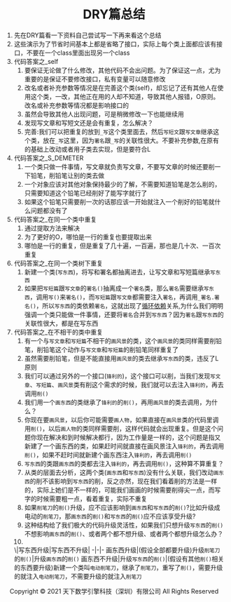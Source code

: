 # <center>DRY篇总结</center>

1. 先在DRY篇看一下资料自己尝试写一下再来看这个总结
2. 这些演示为了节省时间基本上都是省略了接口，实际上每个类上面都应该有接口，不要在一个class里面出现另一个class
3. 代码答案之_self
    1. 要保证无论做了什么修改，其他代码不会出问题。为了保证这一点，尤为重要的是保证不要修改接口，私有变量可以随意修改
    2. 改名或者补充参数等情况是在完善这个类(self)，却忘记了还有其他人在使用这个类，一改，其他正在用的人却不知道，导致其他人报错，O原则。改名或补充参数等情况都是影响接口的
    3. 虽然会导致其他人出现问题，可是稍微修改一下也能继续用
    4. 发现写文章和写短文还是会有重复，怎么解决？
    5. 完善:我们可以把重复的放到`_写`这个类里面去，然后`写短文`跟`写文章`继承这个类，放在`_写`这里，因为`署名`跟`_写`的关联性很大。不要补充参数,在原有的基础上改动或者用子类去实现，但是要符合L
4. 代码答案之_S_DEMETER
    1. 一个类只做一件事情，写文章就负责写文章，不要写文章的时候还要削一下铅笔，削铅笔让别的类去做
    2. 一个对象应该对其他对象保持最少的了解，不需要知道铅笔是怎么削的，只需要知道这个铅笔已经削好了能写字就行了
    3. 如果这个铅笔只需要削一次的话那应该一开始就注入一个削好的铅笔就什么问题都没有了
5. 代码答案之_在同一个类中重复
    1. 通过提取方法来解决
    2. 为了更好的O，哪怕是一行的重复也要提取出来
    3. 哪怕是一行的重复，但是重复了几十遍，一百遍，那也是几十次、一百次重复
6. 代码答案之_在同一个类树下重复
    1. 新建一个类(`写东西`)，将写和署名都抽离进去，让写文章和写短篇继承`写东西`
    2. 如果把`写短篇`跟`写文章`的`署名()`抽离成一个`署名`类，那么`署名`需要继承`写东西`，调用`写()`来`署名()`，而`写短篇`跟`写文章`都需要注入`署名`，再调用`_署名.署名()`，所以`写东西`的类依赖`署名`，这就出现了[循环依赖](../循环依赖.md)关系,为什么我们明明强调一个类只能做一件事情，还要将`署名`合并到`写东西`？因为`署名`跟`写东西`的关联性很大，都是在写东西
7. 代码答案之_在不相干的类中重复
    1. 有一个与`写文章`和`写短篇`不相干的`画风景`的类，这个`画风景`的类同样需要削铅笔，削铅笔这个动作与`写文章`和`写短篇`的削铅笔同样重复了
    2. 虽然需要削铅笔，但是不能直接用`画风景`的类去继承`写东西`的类，违反了L原则
    3. 我们可以通过另外的一个接口(`锋利的`)，这个接口可以削，当我们发现`写文章`、`写短篇`、`画风景`类有削这个需求的时候，我们就可以去注入`锋利的`，再去调用`削()`
    4. 我们用一个`画东西`的类继承了`锋利的`的`削()`，再用`画风景`的类去调用，为什么？
    5. 你现在要`画风景`，以后你可能需要`画人物`，如果直接在`画风景`类的代码里调用`削()`，以后`画人物`的类同样需要削，这样代码就会出现重复。但是这个问题你现在解决和到时候解决都行，因为工作量是一样的，这个问题是指又新建了一个画东西的类，如果赶时间就直接在画风景注入`锋利的`，再去调用`削()`，如果不赶时间就新建个画东西注入`锋利的`，再去调用`削()`
    6. `写东西`的类跟`画东西`的类都去注入`锋利的`，再去调用`削()`，这种算不算重复？
    7. 从类的层面去分析，这两个类(`画东西`和`写东西`)没有什么关联，我们改动`画东西`的削不该影响到`写东西`的削，反之亦然，现在我们看着削的方法是一样的，实际上她们是不一样的，可能我们画画的时候需要削得尖一点，而写字的时候需要粗一点，看着重复，实际不重复
    8. 如果`削笔刀`的`削()`升级，应不应该影响到`画东西`和`写东西`的`削()`?比如升级成电动的`削笔刀`，那`画东西`的`削()`和`写东西`的`削()`应不应该享受升级?
    9. 这种结构给了我们极大的代码升级灵活性，如果我们只想升级`写东西`的`削()`不想影响`画东西`的`削()`、或者两个都不想升级、或者两个都想升级怎么办？
    10. 
    \\|写东西升级|写东西不升级|
    -|-|-
    画东西升级|(假设全部都要升级)升级`削笔刀`的`削()`|升级`画东西`的`削()`
    画东西不升级|升级`写东西`的`削()`|(假设有其他`削()`相关的东西要升级)新建一个类叫`电动削笔刀`，继承了`削笔刀`，重写了`削()`，需要升级的就注入`电动削笔刀`，不需要升级的就注入`削笔刀`
        
<center> Copyright © 2021 天下数学引擎科技（深圳）有限公司 All Rights Reserved</center>
